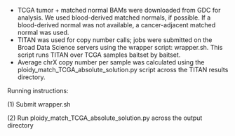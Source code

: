 - TCGA tumor + matched normal BAMs were downloaded from GDC for analysis. We used blood-derived matched normals, if possible. If a blood-derived normal was not available, a cancer-adjacent matched normal was used.
- TITAN was used for copy number calls; jobs were submitted on the Broad Data Science servers using the wrapper script: wrapper.sh. This script runs TITAN over TCGA samples baitset by baitset.
- Average chrX copy number per sample was calculated using the ploidy_match_TCGA_absolute_solution.py script across the TITAN results directory.

Running instructions:

(1) Submit wrapper.sh

(2) Run ploidy_match_TCGA_absolute_solution.py across the output directory
